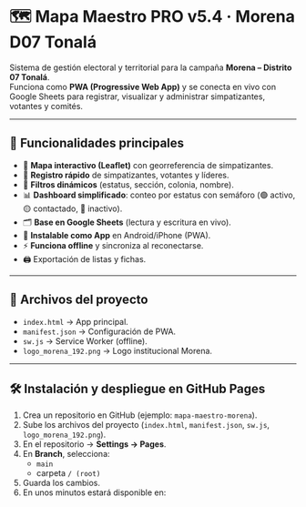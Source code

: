 # 🗺️ Mapa Maestro PRO v5.4 · Morena D07 Tonalá

Sistema de gestión electoral y territorial para la campaña **Morena – Distrito 07 Tonalá**.  
Funciona como **PWA (Progressive Web App)** y se conecta en vivo con Google Sheets para registrar, visualizar y administrar simpatizantes, votantes y comités.

---

## 🚀 Funcionalidades principales
- 📍 **Mapa interactivo (Leaflet)** con georreferencia de simpatizantes.
- 📝 **Registro rápido** de simpatizantes, votantes y líderes.
- 🔎 **Filtros dinámicos** (estatus, sección, colonia, nombre).
- 📊 **Dashboard simplificado**: conteo por estatus con semáforo (🟢 activo, 🟡 contactado, 🔴 inactivo).
- 🗂️ **Base en Google Sheets** (lectura y escritura en vivo).
- 📲 **Instalable como App** en Android/iPhone (PWA).
- ⚡ **Funciona offline** y sincroniza al reconectarse.
- 🖨️ Exportación de listas y fichas.

---

## 📂 Archivos del proyecto
- `index.html` → App principal.
- `manifest.json` → Configuración de PWA.
- `sw.js` → Service Worker (offline).
- `logo_morena_192.png` → Logo institucional Morena.

---

## 🛠️ Instalación y despliegue en GitHub Pages
1. Crea un repositorio en GitHub (ejemplo: `mapa-maestro-morena`).
2. Sube los archivos del proyecto (`index.html`, `manifest.json`, `sw.js`, `logo_morena_192.png`).
3. En el repositorio → **Settings → Pages**.
4. En **Branch**, selecciona:
   - `main`
   - carpeta `/ (root)`
5. Guarda los cambios.
6. En unos minutos estará disponible en: